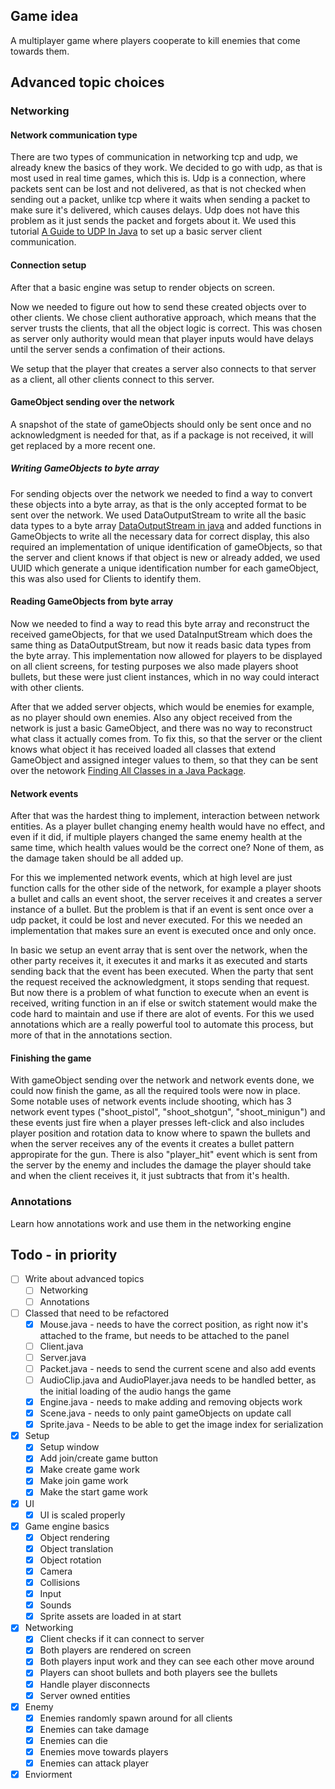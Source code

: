 ## Game idea
A multiplayer game where players cooperate to kill enemies that come towards them.

## Advanced topic choices
### Networking
#### Network communication type
There are two types of communication in networking tcp and udp, we already knew the basics of they work.
We decided to go with udp, as that is most used in real time games, which this is.
Udp is a connection, where packets sent can be lost and not delivered, as that is not checked when sending out a packet, unlike tcp where it waits when sending a packet to make sure it's delivered, which causes delays. Udp does not have this problem as it just sends the packet and forgets about it. 
We used this tutorial [A Guide to UDP In Java](https://www.baeldung.com/udp-in-java) to set up a basic server client communication. 

#### Connection setup
After that a basic engine was setup to render objects on screen.

Now we needed to figure out how to send these created objects over to other clients. We chose client authorative approach, which means that the server trusts the clients, that all the object logic is correct. This was chosen as server only authority would mean that player inputs would have delays until the server sends a confimation of their actions. 

We setup that the player that creates a server also connects to that server as a client, all other clients connect to this server. 

#### GameObject sending over the network
A snapshot of the state of gameObjects should only be sent once and no acknowledgment is needed for that, as if a package is not received, it will get replaced by a more recent one.

##### Writing GameObjects to byte array
For sending objects over the network we needed to find a way to convert these objects into a byte array, as that is the only accepted format to be sent over the network. We used DataOutputStream to write all the basic data types to a byte array [DataOutputStream in java](https://www.geeksforgeeks.org/java/dataoutputstream-in-java/) and added functions in GameObjects to write all the necessary data for correct display, this also required an implementation of unique identification of gameObjects, so that the server and client knows if that object is new or already added, we used UUID which generate a unique identification number for each gameObject, this was also used for Clients to identify them.


#### Reading GameObjects from byte array
Now we needed to find a way to read this byte array and reconstruct the received gameObjects, for that we used DataInputStream which does the same thing as DataOutputStream, but now it reads basic data types from the byte array. This implementation now allowed for players to be displayed on all client screens, for testing purposes we also made players shoot bullets, but these were just client instances, which in no way could interact with other clients. 

After that we added server objects, which would be enemies for example, as no player should own enemies. Also any object received from the network is just a basic GameObject, and there was no way to reconstruct what class it actually comes from. To fix this, so that the server or the client knows what object it has received loaded all classes that extend GameObject and assigned integer values to them, so that they can be sent over the netowork [Finding All Classes in a Java Package](https://www.baeldung.com/java-find-all-classes-in-package).

#### Network events
After that was the hardest thing to implement, interaction between network entities. As a player bullet changing enemy health would have no effect, and even if it did, if multiple players changed the same enemy health at the same time, which health values would be the correct one? None of them, as the damage taken should be all added up.

For this we implemented network events, which at high level are just function calls for the other side of the network, for example a player shoots a bullet and calls an event shoot, the server receives it and creates a server instance of a bullet. But the problem is that if an event is sent once over a udp packet, it could be lost and never executed. For this we needed an implementation that makes sure an event is executed once and only once. 

In basic we setup an event array that is sent over the network, when the other party receives it, it executes it and marks it as executed and starts sending back that the event has been executed. When the party that sent the request received the acknowledgment, it stops sending that request. But now there is a problem of what function to execute when an event is received, writing function in an if else or switch statement would make the code hard to maintain and use if there are alot of events. For this we used annotations which are a really powerful tool to automate this process, but more of that in the annotations section.

#### Finishing the game
With gameObject sending over the network and network events done, we could now finish the game, as all the required tools were now in place. Some notable uses of network events include shooting, which has 3 network event types ("shoot_pistol", "shoot_shotgun", "shoot_minigun") and these events just fire when a player presses left-click and also includes player position and rotation data to know where to spawn the bullets and when the server receives any of the events it creates a bullet pattern appropirate for the gun. There is also "player_hit" event which is sent from the server by the enemy and includes the damage the player should take and when the client receives it, it just subtracts that from it's health.

### Annotations
Learn how annotations work and use them in the networking engine

## Todo - in priority
- [ ] Write about advanced topics
    - [ ] Networking
    - [ ] Annotations

- [ ] Classed that need to be refactored
    - [X] Mouse.java - needs to have the correct position, as right now it's attached to the frame, but needs to be attached to the panel
    - [ ] Client.java
    - [ ] Server.java
    - [ ] Packet.java - needs to send the current scene and also add events
    - [ ] AudioClip.java and AudioPlayer.java needs to be handled better, as the initial loading of the audio hangs the game
    - [X] Engine.java - needs to make adding and removing objects work
    - [X] Scene.java - needs to only paint gameObjects on update call
    - [X] Sprite.java - Needs to be able to get the image index for serialization

- [X] Setup
    - [x] Setup window
    - [x] Add join/create game button
    - [x] Make create game work
    - [x] Make join game work
    - [x] Make the start game work

- [X] UI
    - [X] UI is scaled properly

- [X] Game engine basics
    - [X] Object rendering
    - [X] Object translation
    - [X] Object rotation
    - [X] Camera
    - [X] Collisions
    - [X] Input
    - [X] Sounds
    - [X] Sprite assets are loaded in at start

- [X] Networking
    - [X] Client checks if it can connect to server
    - [X] Both players are rendered on screen
    - [X] Both players input work and they can see each other move around
    - [X] Players can shoot bullets and both players see the bullets
    - [X] Handle player disconnects
    - [X] Server owned entities

- [X] Enemy
    - [X] Enemies randomly spawn around for all clients
    - [X] Enemies can take damage
    - [X] Enemies can die
    - [X] Enemies move towards players
    - [X] Enemies can attack player

- [X] Enviorment